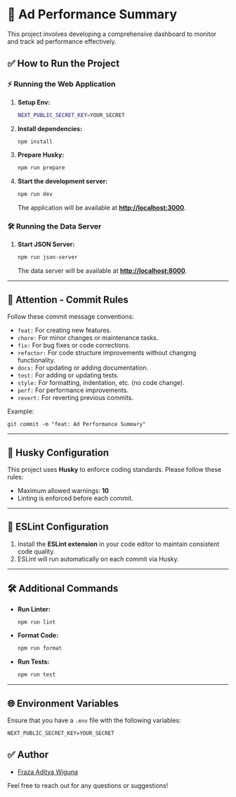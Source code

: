# 🚀 Ad Performance Summary

This project involves developing a comprehensive dashboard to monitor and track ad performance effectively.

## ✅ How to Run the Project

### ⚡ Running the Web Application

1. **Setup Env:**

   ```bash
   NEXT_PUBLIC_SECRET_KEY=YOUR_SECRET
   ```

2. **Install dependencies:**

   ```bash
   npm install
   ```

3. **Prepare Husky:**

   ```bash
   npm run prepare
   ```

4. **Start the development server:**

   ```bash
   npm run dev
   ```

   The application will be available at **[http://localhost:3000](http://localhost:3000)**.

### 🛠️ Running the Data Server

1. **Start JSON Server:**

   ```bash
   npm run json-server
   ```

   The data server will be available at **[http://localhost:8000](http://localhost:8000)**.

---

## 🚨 Attention - Commit Rules

Follow these commit message conventions:

- `feat:` For creating new features.
- `chore:` For minor changes or maintenance tasks.
- `fix:` For bug fixes or code corrections.
- `refactor:` For code structure improvements without changing functionality.
- `docs:` For updating or adding documentation.
- `test:` For adding or updating tests.
- `style:` For formatting, indentation, etc. (no code change).
- `perf:` For performance improvements.
- `revert:` For reverting previous commits.

Example:

```
git commit -m "feat: Ad Performance Summary"
```

---

## 🔧 Husky Configuration

This project uses **Husky** to enforce coding standards. Please follow these rules:

- Maximum allowed warnings: **10**
- Linting is enforced before each commit.

---

## 🧹 ESLint Configuration

1. Install the **ESLint extension** in your code editor to maintain consistent code quality.
2. ESLint will run automatically on each commit via Husky.

---

## 🛠️ Additional Commands

- **Run Linter:**

  ```bash
  npm run lint
  ```

- **Format Code:**

  ```bash
  npm run format
  ```

- **Run Tests:**

  ```bash
  npm run test
  ```

---

## 🌐 Environment Variables

Ensure that you have a `.env` file with the following variables:

```
NEXT_PUBLIC_SECRET_KEY=YOUR_SECRET
```

## ✅ Author

- [Fraza Aditya Wiguna](https://github.com/FrazaAdityaWiguna)

Feel free to reach out for any questions or suggestions!

